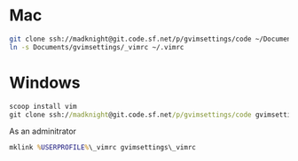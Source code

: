 # Mac

```sh
git clone ssh://madknight@git.code.sf.net/p/gvimsettings/code ~/Documents/gvimsettings
ln -s Documents/gvimsettings/_vimrc ~/.vimrc
```

# Windows

```cmd
scoop install vim
git clone ssh://madknight@git.code.sf.net/p/gvimsettings/code gvimsettings
```

As an adminitrator

```cmd
mklink %USERPROFILE%\_vimrc gvimsettings\_vimrc
```
